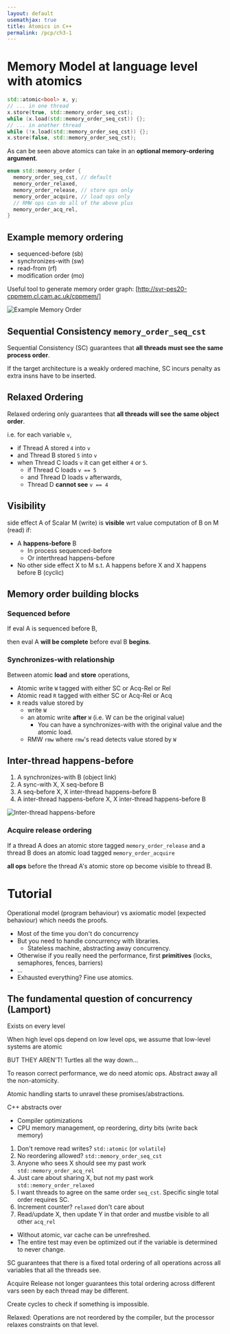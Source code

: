 ```yaml
---
layout: default
usemathjax: true
title: Atomics in C++
permalink: /pcp/ch3-1
---
```


# Memory Model at language level with atomics

```cpp
std::atomic<bool> x, y;
// ... in one thread
x.store(true, std::memory_order_seq_cst);
while (x.load(std::memory_order_seq_cst)) {};
// ... in another thread
while (!x.load(std::memory_order_seq_cst)) {};
x.store(false, std::memory_order_seq_cst);
```

As can be seen above atomics can take in an **optional memory-ordering argument**.

```cpp
enum std::memory_order {
  memory_order_seq_cst, // default
  memory_order_relaxed,
  memory_order_release, // store ops only
  memory_order_acquire, // load ops only
  // RMW ops can do all of the above plus
  memory_order_acq_rel,
}
```

## Example memory ordering

- sequenced-before (sb)
- synchronizes-with (sw)
- read-from (rf)
- modification order (mo)

Useful tool to generate memory order graph: [http://svr-pes20-cppmem.cl.cam.ac.uk/cppmem/]

![Example Memory Order](/notes-blog/assets/img/pcp/example-memory-order.png)

## Sequential Consistency `memory_order_seq_cst`

Sequential Consistency (SC) guarantees that **all threads must see the same process order**.

If the target architecture is a weakly ordered machine, SC incurs penalty as
extra insns have to be inserted.

## Relaxed Ordering

Relaxed ordering only guarantees that **all threads will see the same object order**.

i.e. for each variable `v`, 

- if Thread A stored `4` into `v`
- and Thread B stored `5` into `v`
- when Thread C loads `v` it can get either `4` or `5`.
  - if Thread C loads `v == 5`
  - and Thread D loads `v` afterwards, 
  - Thread D **cannot see** `v == 4`  

## Visibility

side effect A of Scalar M (write) is **visible** wrt value computation of B on M (read) if:

- A **happens-before** B
  - In process sequenced-before
  - Or interthread happens-before
- No other side effect X to M s.t. A happens before X and X happens before B (cyclic)

## Memory order building blocks

### Sequenced before

If eval A is sequenced before B,

then eval A **will be complete** before eval B **begins**.

### Synchronizes-with relationship

Between atomic **load** and **store** operations,

- Atomic write `W` tagged with either SC or Acq-Rel or Rel
- Atomic read `R` tagged with either SC or Acq-Rel or Acq
- `R` reads value stored by
  - write `W`
  - an atomic write **after** `W` (i.e. W can be the original value)
    - You can have a synchronizes-with with the original value and the atomic load.
  - RMW `rmw` where `rmw`'s read detects value stored by  `W`

## Inter-thread happens-before

1. A synchronizes-with B (object link)
2. A sync-with X, X seq-before B
3. A seq-before X, X inter-thread happens-before B
4. A inter-thread happens-before X, X inter-thread happens-before B

![Inter-thread happens-before](/notes-blog/assets/img/pcp/interthread-happens-before.png)

### Acquire release ordering

If a thread A does an atomic store tagged `memory_order_release`
and a thread B does an atomic load tagged `memory_order_acquire`

**all ops** before the thread A's atomic store op become  visible to thread B.

# Tutorial 

Operational model (program behaviour) vs axiomatic model (expected behaviour) which needs the proofs.

- Most of the time you don't do concurrency
- But you need to handle concurrency with libraries.
  - Stateless machine, abstracting away concurrency.
- Otherwise if you really need the performance, first **primitives** (locks, semaphores, fences, barriers)
- ...
- Exhausted everything? Fine use atomics.

## The fundamental question of concurrency (Lamport)

Exists on every level

When high level ops depend on low level ops, we assume that low-level systems are atomic

BUT THEY AREN'T! Turtles all the way down...

To reason correct performance, we do need atomic ops. Abstract away all the non-atomicity.

Atomic handling starts to unravel these promises/abstractions.

C++ abstracts over

- Compiler optimizations
- CPU memory management, op reordering, dirty bits (write back memory)

1. Don't remove read writes? `std::atomic` (or `volatile`)
2. No reordering allowed? `std::memory_order_seq_cst`
3. Anyone who sees X should see my past work `std::memory_order_acq_rel`
4. Just care about sharing X, but not my past work `std::memory_order_relaxed`
5. I want threads to agree on the same order `seq_cst`. Specific single total order requires SC.
6. Increment counter? `relaxed` don't care about
7. Read/update X, then update Y in that order and mustbe visible to all other `acq_rel`

- Without atomic, var cache can be unrefreshed.
- The entire test may even be optimized out if the variable is determined to never change.

SC guarantees that there is a fixed total ordering of all operations across all variables that all the threads see.

Acquire Release not longer guarantees this total ordering across different vars seen by each thread may be different.

Create cycles to check if something is impossible.

Relaxed: Operations are not reordered by the compiler, but the processor relaxes constraints on that level.